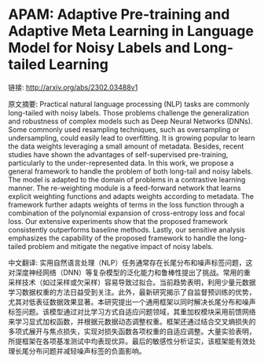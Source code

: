 # APAM: Adaptive Pre-training and Adaptive Meta Learning in Language Model for Noisy Labels and Long-tailed Learning

链接: http://arxiv.org/abs/2302.03488v1

原文摘要:
Practical natural language processing (NLP) tasks are commonly long-tailed
with noisy labels. Those problems challenge the generalization and robustness
of complex models such as Deep Neural Networks (DNNs). Some commonly used
resampling techniques, such as oversampling or undersampling, could easily lead
to overfitting. It is growing popular to learn the data weights leveraging a
small amount of metadata. Besides, recent studies have shown the advantages of
self-supervised pre-training, particularly to the under-represented data. In
this work, we propose a general framework to handle the problem of both
long-tail and noisy labels. The model is adapted to the domain of problems in a
contrastive learning manner. The re-weighting module is a feed-forward network
that learns explicit weighting functions and adapts weights according to
metadata. The framework further adapts weights of terms in the loss function
through a combination of the polynomial expansion of cross-entropy loss and
focal loss. Our extensive experiments show that the proposed framework
consistently outperforms baseline methods. Lastly, our sensitive analysis
emphasizes the capability of the proposed framework to handle the long-tailed
problem and mitigate the negative impact of noisy labels.

中文翻译:
实用自然语言处理（NLP）任务通常存在长尾分布和噪声标签问题，这对深度神经网络（DNN）等复杂模型的泛化能力和鲁棒性提出了挑战。常用的重采样技术（如过采样或欠采样）容易导致过拟合。当前趋势表明，利用少量元数据学习数据权重的方法日益受到关注。此外，最新研究揭示了自监督预训练的优势，尤其对低表征数据效果显著。本研究提出一个通用框架以同时解决长尾分布和噪声标签问题。该模型通过对比学习方式自适应问题领域，其重加权模块采用前馈网络来学习显式加权函数，并根据元数据动态调整权重。框架还通过结合交叉熵损失的多项式展开与焦点损失，实现对损失函数各项权重的自适应调整。大量实验表明，所提框架在各项基准测试中均表现优异。最后的敏感性分析证实，该框架能有效处理长尾分布问题并减轻噪声标签的负面影响。

